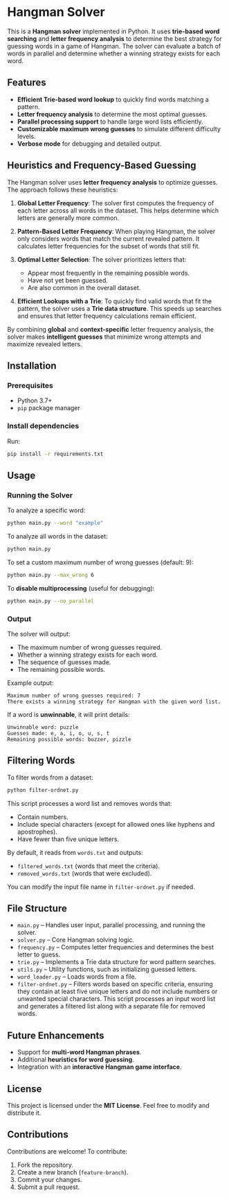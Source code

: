 

# Hangman Solver
 
This is a **Hangman solver** implemented in Python. It uses **trie-based word searching** and **letter frequency analysis** to determine the best strategy for guessing words in a game of Hangman. The solver can evaluate a batch of words in parallel and determine whether a winning strategy exists for each word.
 
## Features
 
- **Efficient Trie-based word lookup** to quickly find words matching a pattern.
- **Letter frequency analysis** to determine the most optimal guesses.
- **Parallel processing support** to handle large word lists efficiently.
- **Customizable maximum wrong guesses** to simulate different difficulty levels.
 - **Verbose mode** for debugging and detailed output.
 
 ## Heuristics and Frequency-Based Guessing
 
 The Hangman solver uses **letter frequency analysis** to optimize guesses. The approach follows these heuristics:
 
 1. **Global Letter Frequency**: The solver first computes the frequency of each letter across all words in the dataset. This helps determine which letters are generally more common.
 2. **Pattern-Based Letter Frequency**: When playing Hangman, the solver only considers words that match the current revealed pattern. It calculates letter frequencies for the subset of words that still fit.
 3. **Optimal Letter Selection**: The solver prioritizes letters that:
    - Appear most frequently in the remaining possible words.
    - Have not yet been guessed.
    - Are also common in the overall dataset.
 
 4. **Efficient Lookups with a Trie**: To quickly find valid words that fit the pattern, the solver uses a **Trie data structure**. This speeds up searches and ensures that letter frequency calculations remain efficient.
 
 By combining **global** and **context-specific** letter frequency analysis, the solver makes **intelligent guesses** that minimize wrong attempts and maximize revealed letters.
 
 ## Installation
 
### Prerequisites
 
- Python 3.7+
- `pip` package manager
 
### Install dependencies
 
Run:
 
```sh
pip install -r requirements.txt
```
 
## Usage
 
### Running the Solver
 
To analyze a specific word:
 
```sh
python main.py --word "example"
```
 
To analyze all words in the dataset:
 
```sh
python main.py
```
 
To set a custom maximum number of wrong guesses (default: 9):
 
```sh
python main.py --max_wrong 6
```
 
To **disable multiprocessing** (useful for debugging):
 
```sh
python main.py --no_parallel
```
 
### Output
 
The solver will output:
- The maximum number of wrong guesses required.
- Whether a winning strategy exists for each word.
- The sequence of guesses made.
- The remaining possible words.
 
Example output:
 
```
Maximum number of wrong guesses required: 7
There exists a winning strategy for Hangman with the given word list.
```
 
If a word is **unwinnable**, it will print details:
 
```
Unwinnable word: puzzle
Guesses made: e, a, i, o, u, s, t
Remaining possible words: buzzer, pizzle
```
 
## Filtering Words

To filter words from a dataset:

```sh
python filter-ordnet.py
```

This script processes a word list and removes words that:
- Contain numbers.
- Include special characters (except for allowed ones like hyphens and apostrophes).
- Have fewer than five unique letters.

By default, it reads from `words.txt` and outputs:
- `filtered_words.txt` (words that meet the criteria).
- `removed_words.txt` (words that were excluded).

You can modify the input file name in `filter-ordnet.py` if needed.

## File Structure
 
- `main.py` – Handles user input, parallel processing, and running the solver.
- `solver.py` – Core Hangman solving logic.
- `frequency.py` – Computes letter frequencies and determines the best letter to guess.
- `trie.py` – Implements a Trie data structure for word pattern searches.
- `utils.py` – Utility functions, such as initializing guessed letters.
- `word_loader.py` – Loads words from a file.
- `filter-ordnet.py` – Filters words based on specific criteria, ensuring they contain at least five unique letters and do not include numbers or unwanted special characters. This script processes an input word list and generates a filtered list along with a separate file for removed words.
 
## Future Enhancements
 
- Support for **multi-word Hangman phrases**.
- Additional **heuristics for word guessing**.
- Integration with an **interactive Hangman game interface**.
 
## License
 
This project is licensed under the **MIT License**. Feel free to modify and distribute it.
 
## Contributions
 
Contributions are welcome! To contribute:
1. Fork the repository.
2. Create a new branch (`feature-branch`).
3. Commit your changes.
4. Submit a pull request.

